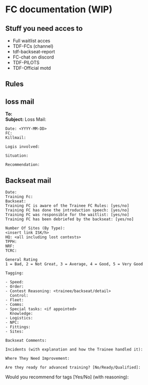 # FC documentation (WIP)

## Stuff you need acces to

- Full waitlist acces
- TDF-FCs (channel)
- tdf-backseat-report
- FC-chat on discord
- TDF-PILOTS
- TDF-Official motd

## Rules

## loss mail

**To:** <All council members>  
**Subject:** Loss Mail: <Name of pilot>

```
Date: <YYYY-MM-DD>
FC:
Killmail:

Logis involved:

Situation:

Recommendation:
```

## Backseat mail

```
Date:
Training Fc:
Backseat:
Training FC is aware of the Trainee FC Rules: [yes/no]
Training FC has done the introduction speech: [yes/no]
Training FC was responsible for the waitlist: [yes/no]
Training FC has been debriefed by the backseat: [yes/no]

Number Of Sites (By Type):
<insert link ISK/h>
HQ: <all including lost contests>
TPPH:
NRF:
TCRC:

General Rating
1 = Bad, 2 = Not Great, 3 = Average, 4 = Good, 5 = Very Good

Tagging:

- Speed:
- Order:
- Contest Reasoning: <trainee/backseat/detail>
  Control:
- Fleet:
- Comms:
- Special tasks: <if appointed>
  Knowledge:
- Logistics:
- NPC:
- Fittings:
- Sites:

Backseat Comments:

Incidents (with explanation and how the Trainee handled it):

Where They Need Improvement:

Are they ready for advanced training? [No/Ready/Qualified]:
```

Would you recommend for tags [Yes/No] (with reasoning):
